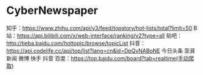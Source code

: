 # CyberNewspaper

知乎：https://www.zhihu.com/api/v3/feed/topstory/hot-lists/total?limit=50
B 站：https://api.bilibili.com/x/web-interface/ranking/v2?type=all
贴吧：http://tieba.baidu.com/hottopic/browse/topicList
抖音：https://api.codelife.cc/api/top/list?lang=cn&id=DpQvNABoNE
今日头条
澎湃新闻
微博
快手
抖音
百度：https://top.baidu.com/board?tab=realtime(手动爬取)
